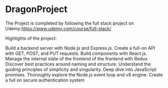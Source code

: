 # DragonProject
The Project is completed by following the full stack project on Udemy:https://www.udemy.com/course/full-stack/

 Highlights of the project:

Build a backend server with Node.js and Express.js.
Create a full-on API with GET, POST, and PUT requests.
Build components with React.js.
Manage the internal state of the frontend of the frontend with Redux.
Discover best practices around naming and structure.
Understand the guiding principles of simplicity and singularity.
Deep dive into JavaScript promises.
Thoroughly explore the Node.js event loop and v8 engine.
Create a full on secure authentication system
